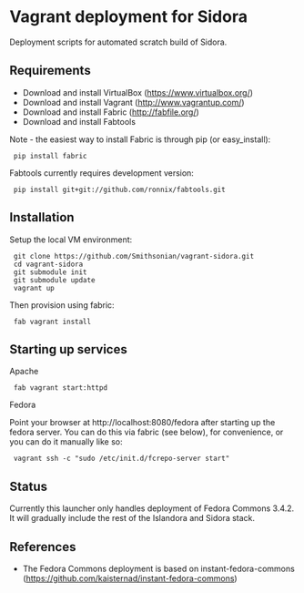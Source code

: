 Vagrant deployment for Sidora
=============================

Deployment scripts for automated scratch build of Sidora.

Requirements
------------
* Download and install VirtualBox (https://www.virtualbox.org/)
* Download and install Vagrant (http://www.vagrantup.com/)
* Download and install Fabric (http://fabfile.org/)
* Download and install Fabtools

Note - the easiest way to install Fabric is through pip (or easy_install):

```
 pip install fabric
```

Fabtools currently requires development version:
```
 pip install git+git://github.com/ronnix/fabtools.git
```

Installation
------------
Setup the local VM environment:
```
 git clone https://github.com/Smithsonian/vagrant-sidora.git
 cd vagrant-sidora
 git submodule init
 git submodule update
 vagrant up
```

Then provision using fabric:
```
 fab vagrant install
```


Starting up services
--------------------

Apache
```
 fab vagrant start:httpd
```

Fedora

Point your browser at http://localhost:8080/fedora after starting up the fedora server.  You can do this via fabric (see below), for convenience, or you can do it manually like so:
```
 vagrant ssh -c "sudo /etc/init.d/fcrepo-server start"
```

Status
------
Currently this launcher only handles deployment of Fedora Commons 3.4.2.  It will gradually include the rest of the Islandora and Sidora stack.

References
----------
* The Fedora Commons deployment is based on instant-fedora-commons (https://github.com/kaisternad/instant-fedora-commons)
